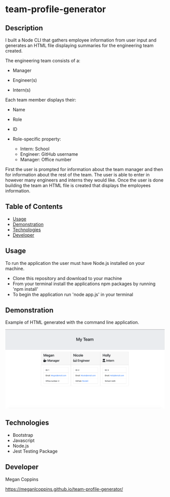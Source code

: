  <!-- your challenge is to build a Node CLI that takes in information about employees and generates an HTML webpage that displays summaries for each person. Since testing is a key piece in making code maintainable, you will also be ensuring that all unit tests pass. -->
# team-profile-generator

## Description

I built a Node CLI that gathers employee information from user input and generates an HTML file displaying summaries for the engineering team created. 

The engineering team consists of a:
* Manager

* Engineer(s)

* Intern(s)

Each team member displays their:
* Name

* Role

* ID

* Role-specific property:
    * Intern: School
    * Engineer: GitHub username
    * Manager: Office number

First the user is prompted for information about the team manager and then for information about the rest of the team. The user is able to enter in however many engineers and interns they would like. 
Once the user is done building the team an HTML file is created that displays the employees information. 

## Table of Contents
* [Usage](#Usage)
* [Demonstration](#Demonstration)
* [Technologies](#Technologies)
* [Developer](#Developer)

## Usage

To run the application the user must have Node.js installed on your machine.

* Clone this repository and download to your machine
* From your terminal install the applications npm packages by running 'npm install'
* To begin the application run 'node app.js' in your terminal

## Demonstration

Example of HTML generated with the command line application.

<img src="images/teamgenerator.png" alt="photo of HTML page">

## Technologies

* Bootstrap
* Javascript
* Node.js
* Jest Testing Package

## Developer

Megan Coppins

https://meganlcoppins.github.io/team-profile-generator/